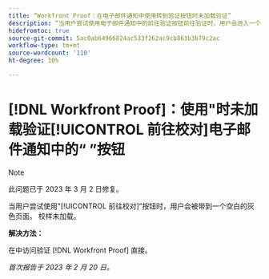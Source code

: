 ```yaml
---
title: “Workfront Proof：在电子邮件通知中使用转到验证按钮时未加载验证”
description: “当用户尝试使用电子邮件通知中的前往验证按钮前往验证时，用户会进入一个空白的灰色页面。 校样不加载。”
hidefromtoc: true
source-git-commit: 5ac0ab64966824ac533f262ac9cb863b3b79c2ac
workflow-type: tm+mt
source-wordcount: '110'
ht-degree: 10%

---
```



# [!DNL Workfront Proof]：使用&quot;时未加载验证[!UICONTROL 前往校对]电子邮件通知中的“ ”按钮

>[!NOTE]
>
>此问题已于 2023 年 3 月 2 日修复。

当用户尝试使用&quot;[!UICONTROL 前往校对]”按钮时，用户会被带到一个空白的灰色页面。 校样未加载。

**解决方法：**

在中访问验证 [!DNL Workfront Proof] 直接。

_首次报告于 2023 年 2 月 20 日。_

